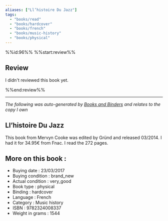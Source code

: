```yaml
---
aliases: ["Ll’histoire Du Jazz"] 
tags: 
  - "books/read" 
  - "books/hardcover" 
  - "books/french"
  - "books/music-history"
  - "books/physical"
---
```

%%id:96%%
%%start:review%%
## Review
I didn't reviewed this book yet. 

%%end:review%%

---
_The following was auto-generated by [Books and Binders](Books%20and%20Binders.md) and relates to the copy I own_
## Ll’histoire Du Jazz
This book from Mervyn Cooke was edited by Gründ and released 03/2014. I had it for 34.95€ from Fnac. I read the 272 pages.

## More on this book :
- Buying date : 23/03/2017
- Buying condition : brand_new
- Actual condition : very_good
- Book type : physical
- Binding : hardcover
- Language : French
- Category : Music history
- ISBN : 9782324008337
- Weight in grams : 1544
